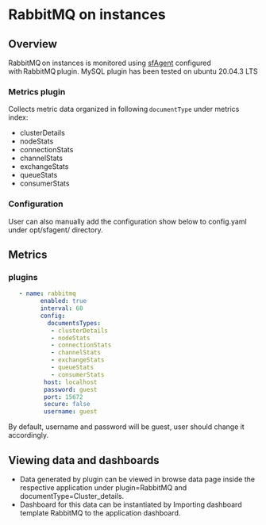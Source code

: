 # RabbitMQ on instances

## Overview

RabbitMQ on instances is monitored using [sfAgent](/docs/Quick_Start/getting_started#sfagent) configured with RabbitMQ plugin.
MySQL plugin has been tested on ubuntu 20.04.3 LTS


### Metrics plugin

Collects metric data organized in following `documentType` under metrics index:  

- clusterDetails
- nodeStats
- connectionStats
- channelStats
- exchangeStats
- queueStats
- consumerStats


### Configuration

 User can also manually add the configuration show below to config.yaml under   opt/sfagent/ directory.  

## Metrics 

### plugins  
 

```yaml
   - name: rabbitmq
         enabled: true
         interval: 60
         config:
           documentsTypes:
            - clusterDetails
            - nodeStats
            - connectionStats
            - channelStats
            - exchangeStats
            - queueStats
            - consumerStats
          host: localhost
          password: guest
          port: 15672
          secure: false
          username: guest

```

By default, username and password will be guest, user should change it accordingly.

 
## Viewing data and dashboards     

- Data generated by plugin can be viewed in browse data page inside the respective application under plugin=RabbitMQ and documentType=Cluster_details.
- Dashboard for this data can be instantiated by Importing dashboard template RabbitMQ to the application dashboard.

